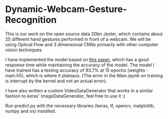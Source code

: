 # Dynamic-Webcam-Gesture-Recognition
This is our work on the open source data 20bn Jester, which contains about 25 different hand gestures performed in front of a webcam. We will be using Optical Flow and 3 dimensional CNNs primarily with other computer vision techniques.

I have implemented the model based on [this paper](https://openaccess.thecvf.com/content_ICCVW_2019/papers/HANDS/Materzynska_The_Jester_Dataset_A_Large-Scale_Video_Dataset_of_Human_Gestures_ICCVW_2019_paper.pdf), which has a good response time while maintaining the accuracy of the model. The model I have trained has a testing accuracy of 93.7% at 15 epochs (weights - main.h5), which is where it plateaus. (The error in the Main.ipynb on training is interrupt by the kernel and not an actual error).

I have also written a custom VideoDataGenerator that works in a similar fashion to keras' ImageDataGenerator, feel free to use it :)

Run predict.py with the necessary libraries (keras, tf, opencv, matplotlib, numpy and os) installed.
